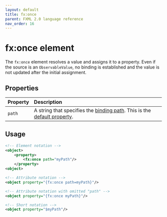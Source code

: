 ```yaml
---
layout: default
title: fx:once
parent: FXML 2.0 language reference
nav_order: 16
---
```


# fx:once element
The `fx:once` element resolves a value and assigns it to a property. Even if the source is an `ObservableValue`, no binding is established and the value is not updated after the initial assignment.

## Properties

| Property | Description |
|:-|:-|
| `path` | A string that specifies the [binding path](../binding/binding-path.html). This is the [default property](../compact-element-notation.html#default-property). |

## Usage

```xml
<!-- Element notation -->
<object>
    <property>
        <fx:once path="myPath"/>
    </property>
<object>

<!-- Attribute notation -->
<object property="{fx:once path=myPath}"/>

<!-- Attribute notation with omitted "path" -->
<object property="{fx:once myPath}"/>

<!-- Short notation -->
<object property="$myPath"/>
```